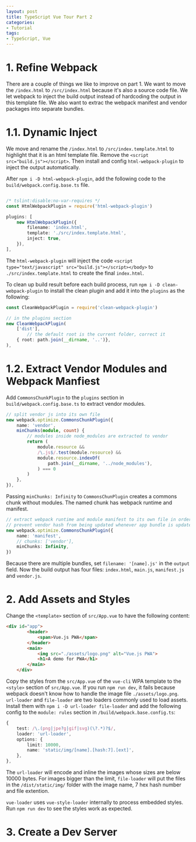 ```yaml
---
layout: post
title: TypeScript Vue Tour Part 2
categories:
- Tutorial
tags:
- TypeScript, Vue
---
```


# 1. Refine Webpack
There are a couple of things we like to improve on part 1. We want to move the `/index.html` to `/src/index.html` because it's also a source code file. We let webpack to inject the build output instead of hardcoding the output in this template file. We also want to extrac the webpack manifest and vendor packages into separate bundles. 

# 1.1. Dynamic Inject
We move and rename the `/index.html` to `/src/index.template.html` to highlight that it is an html template file. Remove the `<script src="build.js"></script>`. Then install and config `html-webpack-plugin` to inject the output automatically. 

After `npm i -D html-webpack-plugin`, add the following code to the `build/webpack.config.base.ts` file. 

```ts

/* tslint:disable:no-var-requires */
const HtmlWebpackPlugin = require('html-webpack-plugin')

plugins: [
    new HtmlWebpackPlugin({
        filename: 'index.html',
        template: './src/index.template.html',
        inject: true,
    }),
],
```

The `html-webpack-plugin` will inject the code `<script type="text/javascript" src="build.js"></script></body>` to `./src/index.template.html` to create the final `index.html`. 

To clean up build result before each build process, run `npm i -D clean-webpack-plugin` to install the clean plugin and add it into the `plugins` as the following: 

```ts
const CleanWebpackPlugin = require('clean-webpack-plugin')

// in the plugins section
new CleanWebpackPlugin(
    ['dist'],
        // the default root is the current folder, correct it
    { root: path.join(__dirname, '..')},
),
```

# 1.2. Extract Vendor Modules and Webpack Manfiest
Add `CommonsChunkPlugin` to the `plugins` section in `build/webpack.config.base.ts` to extract vendor modules. 

```ts
// split vendor js into its own file
new webpack.optimize.CommonsChunkPlugin({
    name: 'vendor',
    minChunks(module, count) {
        // modules inside node_modules are extracted to vendor
        return (
            module.resource &&
            /\.js$/.test(module.resource) &&
            module.resource.indexOf(
                path.join(__dirname, '../node_modules'),
            ) === 0
        )
    },
}),
```

Passing `minChunks: Infinity` to `CommonsChunPlugin` creates a commons chunk without modules. The named chunk has webpack runtime and manifest.

```ts
// extract webpack runtime and module manifest to its own file in order to
// prevent vendor hash from being updated whenever app bundle is updated
new webpack.optimize.CommonsChunkPlugin({
    name: 'manifest',
    // chunks: ['vendor'],
    minChunks: Infinity,
})
```

Because there are multiple bundles, set `filename: '[name].js'` in the `output` field. Now the build output has four files: `index.html`, `main.js`, `manifest.js` and `vendor.js`. 

# 2. Add Assets and Styles
Change the `<template>` section of `src/App.vue` to have the following content: 

```html
<div id="app">
        <header>
            <span>Vue.js PWA</span>
        </header>
        <main>
            <img src="./assets/logo.png" alt="Vue.js PWA">
            <h1>A demo for PWA</h1>
        </main>
    </div>
```

Copy the styles from the `src/App.vue` of the `vue-cli` WPA template to the `<style>` section of `src/App.vue`. If you run `npm run dev`, it fails because webpack doesn't know how to handle the image file `./assets/logo.png`. `url-loader` and `file-loader` are two loaders commonly used to load assets.  Install them with `npm i -D url-loader file-loader` and add the following config to the `module: rules` section in `/build/webpack.base.config.ts`: 

```ts
{
    test: /\.(png|jpe?g|gif|svg)(\?.*)?$/,
    loader: 'url-loader',
    options: {
        limit: 10000,
        name: 'static/img/[name].[hash:7].[ext]',
    },
},
```

The `url-loader` will encode and inline the images whose sizes are below 10000 bytes. For images bigger than the limit, `file-loader` will put the files in the `/dist/static/img/` folder with the image name, 7 hex hash number and file extention. 

`vue-loader` uses `vue-style-loader` internally to process embedded styles. Run `npm run dev` to see the styles work as expected. 

# 3. Create a Dev Server




